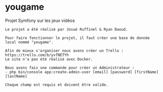 # yougame


 Projet Symfony sur les jeux vidéos

 	Le projet a été réalisé par Josué Ruffinel & Ryan Daoud. 

 	Pour faire fonctionner le projet, il faut créer une base de donnée local nommé "yougame".
 	
	Afin de mieux s'organiser nous avons créer un Trello : https://trello.com/b/yvfNETYh
  	Le site n'a pas été réalisé avec Docker.

  	Nous avons fais une commande pour créer un Administrateur : 
  	- php bin/console app:create-admin-user [email] [password] [firstName] [lastName]

  	Chaque champ est requis et doivent être valide.
